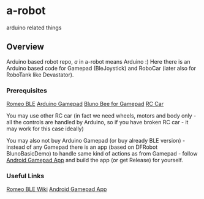 # a-robot
arduino related things


## Overview
Arduino based robot repo, _a_ in a-robot means Arduino :)
Here there is an Arduino based code for Gamepad (BleJoystick) and RoboCar (later also for RoboTank like Devastator).


### Prerequisites

[Romeo BLE](https://www.dfrobot.com/product-1176.html)
[Arduino Gamepad](https://www.dfrobot.com/product-858.html)
[Bluno Bee for Gamepad](https://www.dfrobot.com/product-1073.html)
[RC Car](https://www.argos.co.uk/product/6801849)

You may use other RC car (in fact we need wheels, motors and body only - all the controls are handled by Arduino, so  if you have broken RC car - it may work for this case ideally)

You may also not buy Arduino Gamepad (or buy already BLE version) - instead of any Gamepad there is an app (based on DFRobot BlunoBasicDemo) to handle same kind of actions as from Gamepad - follow [Android Gamepad App](https://github.com/dannysilence/BlunoBasicDemo) and build the app (or get Release) for yourself.



### Useful Links
[Romeo BLE Wiki](https://wiki.dfrobot.com/RoMeo_BLE__SKU_DFR0305_)
[Android Gamepad App](https://github.com/dannysilence/BlunoBasicDemo)
